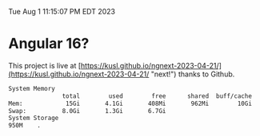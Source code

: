 Tue Aug  1 11:15:07 PM EDT 2023

# Angular 16?


This project is live at [https://kusl.github.io/ngnext-2023-04-21/](https://kusl.github.io/ngnext-2023-04-21/ "next!") thanks to Github.

```bash
System Memory
               total        used        free      shared  buff/cache   available
Mem:            15Gi       4.1Gi       408Mi       962Mi        10Gi       9.9Gi
Swap:          8.0Gi       1.3Gi       6.7Gi
System Storage
950M	.
```
```bash

